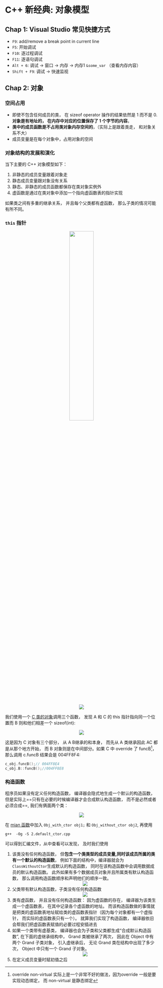 # C++ 新经典: 对象模型
## Chap 1: Visual Studio 常见快捷方式
* `F9`: add/remove a break point in current line
* `F5`: 开始调试
* `F10`: 逐过程调试
* `F11`: 逐语句调试
* `Alt + 6`: 调试 -> 窗口 -> 内存 -> 内存1 `&some_var` （查看内存内容）
* `Shift + F9`: 调试 -> 快速监视

## Chap 2: 对象
### 空间占用
* 即使不包含任何成员的类， 在 sizeof operator 操作的结果依然是 1 而不是 0. **对象是有地址的， 在内存中对应的位置保存了 1 个字节的内容**。 
* **类中的成员函数是不占用类对象内存空间的**，（实际上是跟着类走， 和对象关系不大）
* 成员变量是在每个对象中，占用对象的空间

### 对象结构的发展和演化
当下主要的 C++ 对象模型如下：
1. 非静态的成员变量跟着对象走
2. 静态成员变量跟对象没有关系
3. 静态、非静态的成员函数都保存在类对象实例外
4. 虚函数是通过在类对象中添加一个指向虚函数表的指针实现

如果类之间有多重的继承关系， 并且每个父类都有虚函数， 那么子类的情况可能有所不同。  

### `this` 指针
<div align=center><img src="https://i.imgur.com/7LTXVcd.png"  width="40%" height="40%"/></div><div align=center><img src="https://i.imgur.com/lPUFBkC.png"/></div>

我们使用一个 [C 类的对象](code/2.this_in_multi_inheritance.cpp)调用三个函数， 发现 A 和 C 的 this 指针指向同一个位置而 B 则和他们相差一个 sizeof(int):<div align=center><img src="https://i.imgur.com/Zn6l0PX.png"/></div>


这是因为 C 对象有三个部分， 从 A B继承的和本身， 而先从 A 类继承因此 AC 都是从那个地方开始， 而 B 对象则是在中间部分。如果 C 中 override 了 funcB[^overrideFuncB]， 那么调用 c.funcB 结果会是 004FF8F4:
[^overrideFuncB]: override non-virtual 实际上是一个非常不好的做法，因为override 一般是要实现动态绑定， 而 non-virtual 是静态绑定
```C++
c_obj.funcB();// 004FF8E4
c_obj.B::funcB();//004FF8E8
```

### 构造函数
程序员如果没有定义任何构造函数， 编译器会隐式地生成一个默认的构造函数，但是实际上==只有在必要的时候编译器才会合成默认构造函数， 而不是必然或者必须合成==, 我们有俩面两个类：
<div align=center><img src="https://i.imgur.com/VSDahJ0.jpg"/></div>

在 [mian 函数](code/2.default_ctor.cpp)中加入 `Obj_with_ctor obj1;` 和 `Obj_without_ctor obj2`, 再使用
```shell
g++  -Og -S 2.default_ctor.cpp 
```
可以得到汇编文件，从中查看可以发现， 及时我们使用
1. 该类没有任何构造函数， 但**包含一个类类型的成员变量,同时该成员所属的类有一个默认的构造函数**， 例如下面的结构中，编译器就会为`ClassWithoutCtor`生成默认的构造函数， 同时在该构造函数中会调用数据成员的默认构造函数。 此外如果有多个数据成员对象并且所属类有默认构造函数， 那么调用构造函数顺序和声明他们的顺序一致。<div align=center><img src="https://i.imgur.com/ODdPBjC.png"/></div>
2. 父类带有默认构造函数，子类没有任何构造函数<div align=center><img src="https://i.imgur.com/SCTPvAx.png"/></div>
3. 类有虚函数， 并且没有任何构造函数： 因为虚函数的存在， 编译器为该类生成一个虚函数表， 在其中记录各个虚函数的地址。 而该构造函数做的事情就是把类的虚函数表地址赋给类的虚函数表指针（因为每个对象都有一个虚指针， 而实际的虚函数表只有一个）。 就算我们实现了构造函数， 编译器依旧会帮我们把虚函数表赋值的必要过程安插进去
4. 如果一个类带有虚基类， 编译器也会为子类和父类都生成“合成默认构造函数”, 在下面的虚继承结构中， Grand 类被继承了两次， 因此在 Object 中有两个 Grand 子类对象， 引入虚继承后， 无论 Grand 类在结构中出现了多少次，  Object 中只有一个 Grand 子对象。<div align=center><img src="https://i.imgur.com/h8ekHqu.png"/></div>
5. 在定义成员变量时赋初值之后